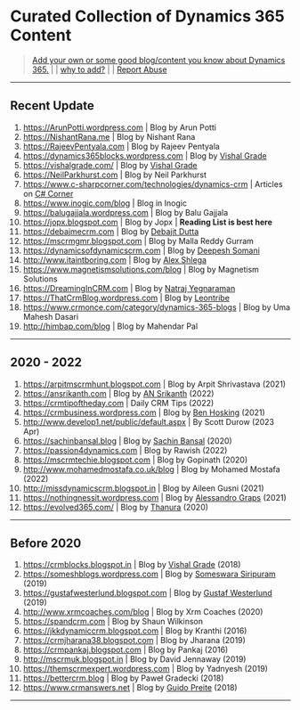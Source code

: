 # Curated Collection of Dynamics 365 Content

> [Add your own or some good blog/content you know about Dynamics 365.](add.md) | | [why to add?](why.md) | | [Report Abuse](https://github.com/AshV/awesome-dynamics365-blogs/issues/new)
---
## Recent Update
1. https://ArunPotti.wordpress.com | Blog by Arun Potti
1. https://NishantRana.me | Blog by Nishant Rana
1. https://RajeevPentyala.com | Blog by Rajeev Pentyala
1. https://dynamics365blocks.wordpress.com | Blog by [Vishal Grade](https://www.linkedin.com/in/dynamics365blocks/)
1. https://vishalgrade.com/ | Blog by [Vishal Grade](https://www.linkedin.com/in/dynamics365blocks/)
1. https://NeilParkhurst.com | Blog by Neil Parkhurst
1. https://www.c-sharpcorner.com/technologies/dynamics-crm | Articles on [C# Corner](https://www.c-sharpcorner.com)
1. https://www.inogic.com/blog | Blog in Inogic
1. https://balugajjala.wordpress.com | Blog by Balu Gajjala
1. https://jopx.blogspot.com | Blog by Jopx | **Reading List is best here**
1. https://debajmecrm.com | Blog by [Debajit Dutta](https://www.linkedin.com/in/debajdu/)
1. https://mscrmgmr.blogspot.com | Blog by Malla Reddy Gurram
1. https://dynamicsofdynamicscrm.com | Blog by [Deepesh Somani](https://www.linkedin.com/in/deepesh-somani-00296932/)
1. http://www.itaintboring.com | Blog by [Alex Shlega](https://www.linkedin.com/in/alexandershlega/)
1. https://www.magnetismsolutions.com/blog | Blog by Magnetism Solutions
1. https://DreamingInCRM.com | Blog by [Natraj Yegnaraman](https://www.linkedin.com/in/natrajyegnaraman/)
1. https://ThatCrmBlog.wordpress.com | Blog by [Leontribe](https://twitter.com/leontribe)
1. https://www.crmonce.com/category/dynamics-365-blogs | Blog by Uma Mahesh Dasari
1. http://himbap.com/blog | Blog by Mahendar Pal
---
## 2020 - 2022
1. https://arpitmscrmhunt.blogspot.com | Blog by Arpit Shrivastava (2021)
1. https://ansrikanth.com | Blog by [AN Srikanth](https://www.linkedin.com/in/nagasrikanthalluri/) (2022)
1. https://crmtipoftheday.com | Daily CRM Tips (2022)
1. https://crmbusiness.wordpress.com | Blog by [Ben Hosking](https://www.linkedin.com/in/benhosking/) (2021)
1. http://www.develop1.net/public/default.aspx | By Scott Durow (2023 Apr)
1. https://sachinbansal.blog | Blog by [Sachin Bansal](https://www.linkedin.com/in/bansal111089/) (2020)
1. https://passion4dynamics.com | Blog by Rawish (2022)
1. https://mscrmtechie.blogspot.com | Blog by Gopinath (2020)
1. http://www.mohamedmostafa.co.uk/blog | Blog by Mohamed Mostafa (2022)
1. http://missdynamicscrm.blogspot.in | Blog by Aileen Gusni (2021)
1. https://nothingnessit.wordpress.com | Blog by [Alessandro Graps](https://www.linkedin.com/in/alessandrograps/) (2021)
1. https://evolved365.com/ | Blog by [Thanura](https://www.linkedin.com/in/thanura-wijesiriwardena-5b269920/) (2020)
---
## Before 2020
1. https://crmblocks.blogspot.in | Blog by [Vishal Grade](https://www.linkedin.com/in/dynamics365blocks/) (2018)
1. https://someshblogs.wordpress.com | Blog by [Someswara Siripuram](https://www.linkedin.com/in/someswara-siripuram-127b3644/) (2019)
1. https://gustafwesterlund.blogspot.com | Blog by [Gustaf Westerlund](https://www.linkedin.com/in/gustafwesterlund/) (2019)
1. http://www.xrmcoaches.com/blog | Blog by Xrm Coaches (2020)
1. https://spandcrm.com | Blog by Shaun Wilkinson
1. https://jkkdynamiccrm.blogspot.com | Blog by Kranthi (2016)
1. https://crmjharana38.blogspot.com | Blog by Jharana (2019)
1. https://crmpankaj.blogspot.com | Blog by Pankaj (2016)
1. http://mscrmuk.blogspot.in | Blog by David Jennaway (2019)
1. https://themscrmexpert.wordpress.com | Blog by Yadnyesh (2019)
1. https://bettercrm.blog | Blog by Paweł Gradecki (2018)
1. https://www.crmanswers.net | Blog by [Guido Preite](https://www.linkedin.com/in/guidopreite) (2018)
---

